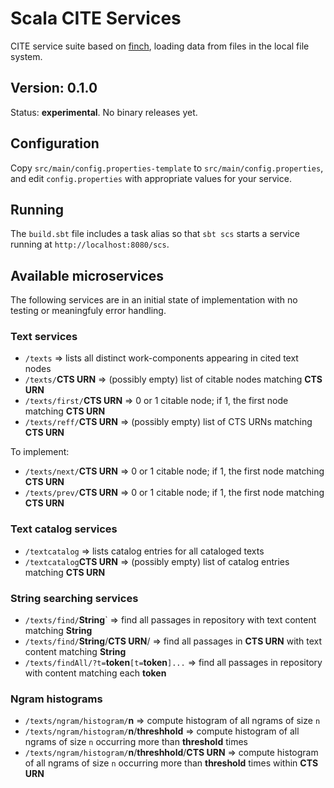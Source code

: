 # Scala CITE Services

CITE service suite based on [finch](https://github.com/finagle/finch), loading data from files in the local file system.

## Version: 0.1.0

Status:  **experimental**.  No binary releases yet.

## Configuration

Copy `src/main/config.properties-template` to `src/main/config.properties`, and edit `config.properties` with appropriate values for your service.


## Running

The `build.sbt` file includes a task alias so that `sbt scs` starts a service running at `http://localhost:8080/scs`.


## Available microservices

The following services are in an initial state of implementation with no testing or meaningfuly error handling.

### Text services


- `/texts` => lists all distinct work-components appearing in cited text nodes
- `/texts/`**CTS URN** => (possibly empty) list of citable nodes matching **CTS URN**
- `/texts/first/`**CTS URN** => 0 or 1 citable node; if 1, the first node matching **CTS URN**
- `/texts/reff/`**CTS URN** => (possibly empty) list of CTS URNs matching **CTS URN**

To implement:

- `/texts/next/`**CTS URN** => 0 or 1 citable node; if 1, the first node matching **CTS URN**
- `/texts/prev/`**CTS URN** => 0 or 1 citable node; if 1, the first node matching **CTS URN**

### Text catalog services

- `/textcatalog` => lists catalog entries for all cataloged texts
- `/textcatalog`**CTS URN** =>  (possibly empty) list of catalog entries matching **CTS URN**


### String searching services

- `/texts/find/`**String**` => find all passages in repository with text content matching **String**
- `/texts/find/`**String**/**CTS URN**/  => find all passages in **CTS URN** with text content matching **String**
- `/texts/findAll/?t=`**token**`[t=`**token**`]...` => find all passages in repository with content matching each **token**


### Ngram histograms

- `/texts/ngram/histogram/`**n** => compute histogram of all ngrams of size `n`
- `/texts/ngram/histogram/`**n**/**threshhold** => compute histogram of all ngrams of size `n` occurring more than **threshold** times
- `/texts/ngram/histogram/`**n**/**threshhold**/**CTS URN** => compute histogram of all ngrams of size `n` occurring more than **threshold** times within **CTS URN**


